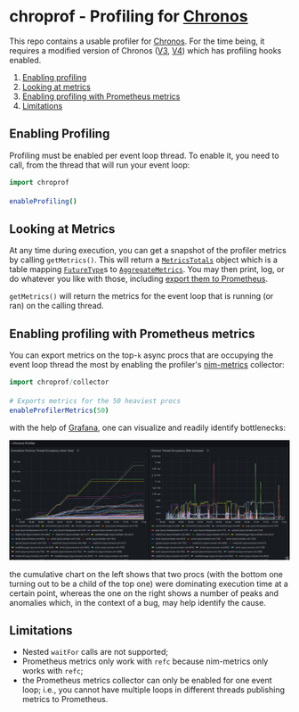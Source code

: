 chroprof - Profiling for [Chronos](https://github.com/status-im/nim-chronos)
============================================================================

This repo contains a usable profiler for [Chronos](https://github.com/status-im/nim-chronos). For the time being, it requires a modified version of Chronos ([V3](https://github.com/codex-storage/nim-chronos/tree/feature/profiler), [V4](https://github.com/codex-storage/nim-chronos/tree/feature/profiler-v4)) which has profiling hooks enabled.

1. [Enabling profiling](#enabling-profiling)
2. [Looking at metrics](#looking-at-metrics)
2. [Enabling profiling with Prometheus metrics](#enabling-profiling-with-prometheus-metrics)
3. [Limitations](#limitations)


## Enabling Profiling

Profiling must be enabled per event loop thread. To enable it, you need to call,
from the thread that will run your event loop:

```nim
import chroprof

enableProfiling()
``` 

## Looking at Metrics

At any time during execution, you can get a snapshot of the profiler metrics 
by calling `getMetrics()`. This will return a [`MetricsTotals`](https://github.com/codex-storage/nim-chroprof/blob/master/chroprof/profiler.nim#L56) object which
is a table mapping [`FutureType`](https://github.com/codex-storage/nim-chroprof/blob/master/chroprof/profiler.nim#L13)s to 
[`AggregateMetrics`](https://github.com/codex-storage/nim-chroprof/blob/master/chroprof/profiler.nim#L17). You may then 
print, log, or do whatever you like with those, including [export them to Prometheus](#enabling-profiling-with-prometheus-metrics).

`getMetrics()` will return the metrics for the event loop that is running 
(or ran) on the calling thread.

## Enabling profiling with Prometheus metrics

You can export metrics on the top-`k` async procs that are occupying the event
loop thread the most by enabling the profiler's [nim-metrics](https://github.com/status-im/nim-metrics/) collector:

```nim
import chroprof/collector

# Exports metrics for the 50 heaviest procs
enableProfilerMetrics(50)
```

with the help of [Grafana](https://grafana.com/), one can visualize and readily identify bottlenecks:

![Grafana screenshot](https://github.com/codex-storage/nim-chroprof/blob/gh-pages/assets/images/profiling-slowdown.png?raw=true)

the cumulative chart on the left shows that two procs (with the bottom one 
turning out to be a child of the top one) were dominating execution time at a 
certain point, whereas the one on the right shows a number of peaks and anomalies
which, in the context of a bug, may help identify the cause.

## Limitations

* Nested `waitFor` calls are not supported;
* Prometheus metrics only work with `refc` because nim-metrics only works with `refc`;
* the Prometheus metrics collector can only be enabled for one event loop; i.e.,
  you cannot have multiple loops in different threads publishing metrics to Prometheus.
